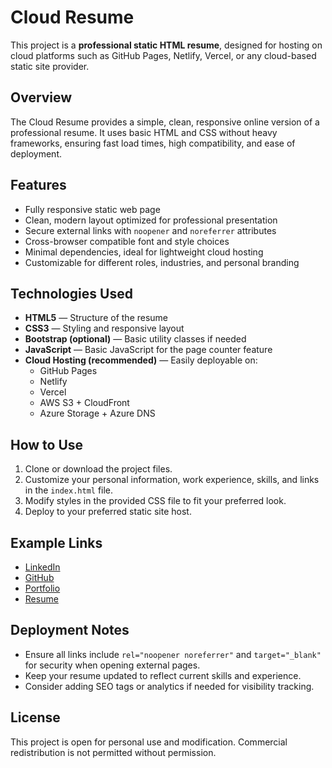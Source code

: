 # Cloud Resume

This project is a **professional static HTML resume**, designed for hosting on cloud platforms such as GitHub Pages, Netlify, Vercel, or any cloud-based static site provider.

## Overview

The Cloud Resume provides a simple, clean, responsive online version of a professional resume. It uses basic HTML and CSS without heavy frameworks, ensuring fast load times, high compatibility, and ease of deployment.

## Features

- Fully responsive static web page
- Clean, modern layout optimized for professional presentation
- Secure external links with `noopener` and `noreferrer` attributes
- Cross-browser compatible font and style choices
- Minimal dependencies, ideal for lightweight cloud hosting
- Customizable for different roles, industries, and personal branding

## Technologies Used

- **HTML5** — Structure of the resume
- **CSS3** — Styling and responsive layout
- **Bootstrap (optional)** — Basic utility classes if needed
- **JavaScript** — Basic JavaScript for the page counter feature
- **Cloud Hosting (recommended)** — Easily deployable on:
  - GitHub Pages
  - Netlify
  - Vercel
  - AWS S3 + CloudFront
  - Azure Storage + Azure DNS

## How to Use

1. Clone or download the project files.
2. Customize your personal information, work experience, skills, and links in the `index.html` file.
3. Modify styles in the provided CSS file to fit your preferred look.
4. Deploy to your preferred static site host.

## Example Links

- [LinkedIn](https://www.linkedin.com/in/aburke15)
- [GitHub](https://github.com/aburke15)
- [Portfolio](https://www.aburke.tech)
- [Resume](https://res.aburke.tech)

## Deployment Notes

- Ensure all links include `rel="noopener noreferrer"` and `target="_blank"` for security when opening external pages.
- Keep your resume updated to reflect current skills and experience.
- Consider adding SEO tags or analytics if needed for visibility tracking.

## License

This project is open for personal use and modification. Commercial redistribution is not permitted without permission.
